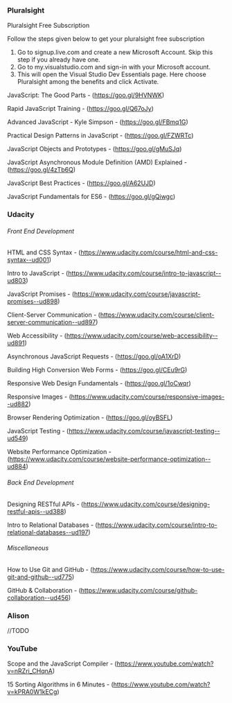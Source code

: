 ### Pluralsight

Pluralsight Free Subscription

Follow the steps given below to get your pluralsight free subscription

1. Go to signup.live.com and create a new Microsoft Account. Skip this step if you already have one.
1. Go to my.visualstudio.com and sign-in with your Microsoft account.
1. This will open the Visual Studio Dev Essentials page. Here choose Pluralsight among the benefits and click Activate.

JavaScript: The Good Parts - (https://goo.gl/9HVNWK)

Rapid JavaScript Training - (https://goo.gl/Q67oJy)

Advanced JavaScript - Kyle Simpson - (https://goo.gl/FBmq1G)

Practical Design Patterns in JavaScript - (https://goo.gl/FZWRTc)

JavaScript Objects and Prototypes - (https://goo.gl/gMuSJq)

JavaScript Asynchronous Module Definition (AMD) Explained - (https://goo.gl/4zTb6Q)

JavaScript Best Practices - (https://goo.gl/A62UJD)

JavaScript Fundamentals for ES6 - (https://goo.gl/gQiwgc)


### Udacity
###### Front End Development

HTML and CSS Syntax - (https://www.udacity.com/course/html-and-css-syntax--ud001)

Intro to JavaScript - (https://www.udacity.com/course/intro-to-javascript--ud803)

JavaScript Promises - (https://www.udacity.com/course/javascript-promises--ud898)

Client-Server Communication - (https://www.udacity.com/course/client-server-communication--ud897)

Web Accessibility - (https://www.udacity.com/course/web-accessibility--ud891)

Asynchronous JavaScript Requests - (https://goo.gl/oA1XrD)

Building High Conversion Web Forms - (https://goo.gl/CEu9rG)

Responsive Web Design Fundamentals - (https://goo.gl/1oCwqr)

Responsive Images - (https://www.udacity.com/course/responsive-images--ud882)

Browser Rendering Optimization - (https://goo.gl/oyBSFL)

JavaScript Testing - (https://www.udacity.com/course/javascript-testing--ud549)

Website Performance Optimization - (https://www.udacity.com/course/website-performance-optimization--ud884)

###### Back End Development

Designing RESTful APIs - (https://www.udacity.com/course/designing-restful-apis--ud388)

Intro to Relational Databases - (https://www.udacity.com/course/intro-to-relational-databases--ud197)

###### Miscellaneous

How to Use Git and GitHub - (https://www.udacity.com/course/how-to-use-git-and-github--ud775)

GitHub & Collaboration - (https://www.udacity.com/course/github-collaboration--ud456)


### Alison
//TODO

### YouTube

Scope and the JavaScript Compiler  - (https://www.youtube.com/watch?v=nRZri_CHqnA)

15 Sorting Algorithms in 6 Minutes - (https://www.youtube.com/watch?v=kPRA0W1kECg)